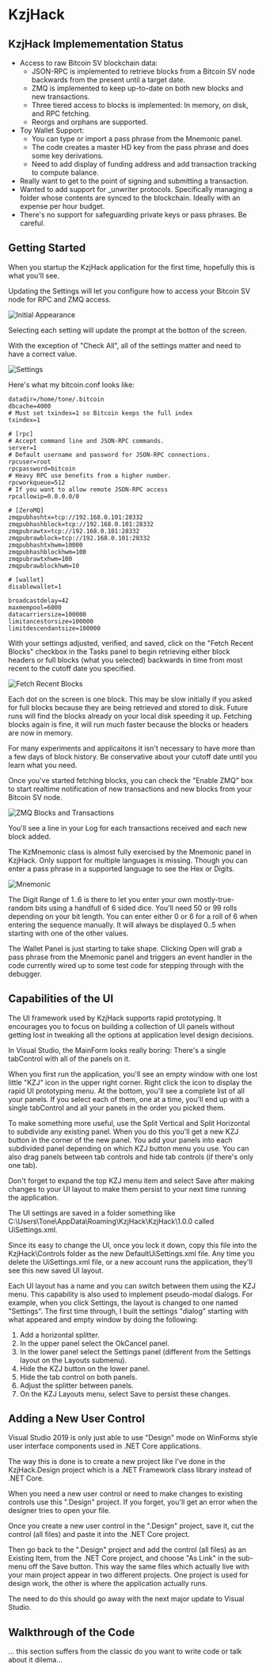 KzjHack
=

KzjHack Implemementation Status
-

* Access to raw Bitcoin SV blockchain data:
  * JSON-RPC is implemented to retrieve blocks from a Bitcoin SV node backwards from the present until a target date.
  * ZMQ is implemented to keep up-to-date on both new blocks and new transactions.
  * Three tiered access to blocks is implemented: In memory, on disk, and RPC fetching.
  * Reorgs and orphans are supported.
* Toy Wallet Support:
  * You can type or import a pass phrase from the Mnemonic panel.
  * The code creates a master HD key from the pass phrase and does some key derivations.
  * Need to add display of funding address and add transaction tracking to compute balance.
* Really want to get to the point of signing and submitting a transaction.
* Wanted to add support for _unwriter protocols. Specifically managing a folder whose contents are synced to the blockchain. Ideally with an expense per hour budget.
* There's no support for safeguarding private keys or pass phrases. Be careful.

Getting Started
--

When you startup the KzjHack application for the first time, hopefully this is what you'll see.

Updating the Settings will let you configure how to access your Bitcoin SV node for RPC and ZMQ access.

![Initial Appearance](doc/images/KzjHack1.png "Default UI")

Selecting each setting will update the prompt at the botton of the screen.

With the exception of "Check All", all of the settings matter and need to have a correct value.

![Settings](doc/images/settings.png "Settings")

Here's what my bitcoin.conf looks like:

    datadir=/home/tone/.bitcoin
    dbcache=4000
    # Must set txindex=1 so Bitcoin keeps the full index
    txindex=1

    # [rpc]
    # Accept command line and JSON-RPC commands.
    server=1
    # Default username and password for JSON-RPC connections.
    rpcuser=root
    rpcpassword=bitcoin
    # Heavy RPC use benefits from a higher number.
    rpcworkqueue=512
    # If you want to allow remote JSON-RPC access
    rpcallowip=0.0.0.0/0

    # [ZeroMQ]
    zmqpubhashtx=tcp://192.168.0.101:28332
    zmqpubhashblock=tcp://192.168.0.101:28332
    zmqpubrawtx=tcp://192.168.0.101:28332
    zmqpubrawblock=tcp://192.168.0.101:28332
    zmqpubhashtxhwm=10000
    zmqpubhashblockhwm=100
    zmqpubrawtxhwm=100
    zmqpubrawblockhwm=10

    # [wallet]
    disablewallet=1

    broadcastdelay=42
    maxmempool=6000
    datacarriersize=100000
    limitancestorsize=100000
    limitdescendantsize=100000

With your settings adjusted, verified, and saved, click on the "Fetch Recent Blocks" checkbox in the Tasks panel
to begin retrieving either block headers or full blocks (what you selected) backwards in time from most recent to
the cutoff date you specified.

![Fetch Recent Blocks](doc/images/rpc.png "RPC")

Each dot on the screen is one block. This may be slow initially if you asked for full blocks because they are being
retrieved and stored to disk. Future runs will find the blocks already on your local disk speeding it up.
Fetching blocks again is fine, it will run much faster because the blocks or headers are now in memory.

For many experiments and applicaitons it isn't necessary to have more than a few days of block history. Be conservative
about your cutoff date until you learn what you need.

Once you've started fetching blocks, you can check the "Enable ZMQ" box to start realtime notification of new transactions and
new blocks from your Bitcoin SV node.

![ZMQ Blocks and Transactions](doc/images/zmq.png "ZMQ")

You'll see a line in your Log for each transactions received and each new block added.

The KzMnemonic class is almost fully exercised by the Mnemonic panel in KzjHack. Only support for multiple languages is missing.
Though you can enter a pass phrase in a supported language to see the Hex or Digits.

![Mnemonic](doc/images/mnemonic.png "Mnemonic")

The Digit Range of 1..6 is there to let you enter your own mostly-true-random bits using a handfull of 6 sided dice.
You'll need 50 or 99 rolls depending on your bit length. You can enter either 0 or 6 for a roll of 6 when entering the
sequence manually. It will always be displayed 0..5 when starting with one of the other values.

The Wallet Panel is just starting to take shape. Clicking Open will grab a pass phrase from the Mnemonic panel and triggers an
event handler in the code currently wired up to some test code for stepping through with the debugger.

Capabilities of the UI
-

The UI framework used by KzjHack supports rapid prototyping. It encourages you to focus on building a collection of UI panels without getting
lost in tweaking all the options at application level design decisions.

In Visual Studio, the MainForm looks really boring: There's a single tabControl with all of the panels on it.

When you first run the application, you'll see an empty window with one lost little "KZJ" icon in the upper right corner. Right click the icon
to display the rapid UI prototyping menu. At the bottom, you'll see a complete list of all your panels. If you select each of them, one at a time,
you'll end up with a single tabControl and all your panels in the order you picked them.

To make something more useful, use the Split Vertical and Split Horizontal to subdivide any existing panel. When you do this you'll get a new KZJ button
in the corner of the new panel. You add your panels into each subdivided panel depending on which KZJ button menu you use. You can also drag panels between
tab controls and hide tab controls (if there's only one tab).

Don't forget to expand the top KZJ menu item and select Save after making changes to your UI layout to make them persist to your next time running the application.

The UI settings are saved in a folder something like C:\Users\Tone\AppData\Roaming\KzjHack\KzjHack\1.0.0 called UiSettings.xml.

Since its easy to change the UI, once you lock it down, copy this file into the KzjHack\Controls folder as the new DefaultUiSettings.xml file.
Any time you delete the UiSettings.xml file, or a new account runs the application, they'll see this new saved UI layout.

Each UI layout has a name and you can switch between them using the KZJ menu. This capability is also used to implement pseudo-modal dialogs.
For example, when you click Settings, the layout is changed to one named "Settings". The first time through, I built the settings "dialog" starting with
what appeared and empty window by doing the following:

1. Add a horizontal splitter.
2. In the upper panel select the OkCancel panel.
3. In the lower panel select the Settings panel (different from the Settings layout on the Layouts submenu).
4. Hide the KZJ button on the lower panel.
5. Hide the tab control on both panels.
6. Adjust the splitter between panels.
7. On the KZJ Layouts menu, select Save to persist these changes.

Adding a New User Control
-

Visual Studio 2019 is only just able to use "Design" mode on WinForms style user interface components used in .NET Core applications.

The way this is done is to create a new project like I've done in the KzjHack.Design project which is a .NET Framework class library instead of .NET Core.

When you need a new user control or need to make changes to existing controls use this ".Design" project. If you forget, you'll get an error when the
designer tries to open your file.

Once you create a new user control in the ".Design" project, save it, cut the control (all files) and paste it into the .NET Core project.

Then go back to the ".Design" project and add the control (all files) as an Existing Item, from the .NET Core project, and choose "As Link" in the
sub-menu off the Save button. This way the same files which actually live with your main project appear in two different projects.
One project is used for design work, the other is where the application actually runs.

The need to do this should go away with the next major update to Visual Studio.

Walkthrough of the Code
-

... this section suffers from the classic do you want to write code or talk about it dilema...

